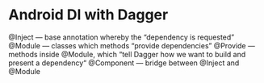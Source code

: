 # Android DI with Dagger

@Inject — base annotation whereby the “dependency is requested”
@Module — classes which methods “provide dependencies”
@Provide — methods inside @Module, which “tell Dagger how we want to build and present a dependency“
@Component — bridge between @Inject and @Module
